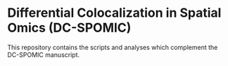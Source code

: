 # Differential Colocalization in Spatial Omics (DC-SPOMIC)

This repository contains the scripts and analyses which complement the DC-SPOMIC manuscript. 
